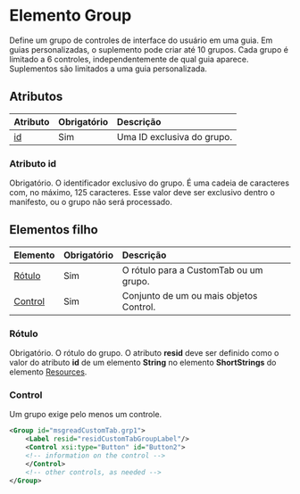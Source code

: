 # <a name="group-element"></a>Elemento Group

Define um grupo de controles de interface do usuário em uma guia. Em guias personalizadas, o suplemento pode criar até 10 grupos. Cada grupo é limitado a 6 controles, independentemente de qual guia aparece. Suplementos são limitados a uma guia personalizada.

## <a name="attributes"></a>Atributos

|  Atributo  |  Obrigatório  |  Descrição  |
|:-----|:-----|:-----|
|  [id](#id-attribute)  |  Sim  | Uma ID exclusiva do grupo.|

### <a name="id-attribute"></a>Atributo id

Obrigatório. O identificador exclusivo do grupo. É uma cadeia de caracteres com, no máximo, 125 caracteres. Esse valor deve ser exclusivo dentro o manifesto, ou o grupo não será processado.

## <a name="child-elements"></a>Elementos filho
|  Elemento |  Obrigatório  |  Descrição  |
|:-----|:-----|:-----|
|  [Rótulo](#label)      | Sim |  O rótulo para a CustomTab ou um grupo.  |
|  [Control](#control)    | Sim |  Conjunto de um ou mais objetos Control.  |

### <a name="label"></a>Rótulo 

Obrigatório. O rótulo do grupo. O atributo **resid** deve ser definido como o valor do atributo **id** de um elemento **String** no elemento **ShortStrings** do elemento [Resources](resources.md).

### <a name="control"></a>Control
Um grupo exige pelo menos um controle.

```xml
<Group id="msgreadCustomTab.grp1">
    <Label resid="residCustomTabGroupLabel"/>
    <Control xsi:type="Button" id="Button2">
    <!-- information on the control -->
    </Control>
    <!-- other controls, as needed -->
</Group>
```